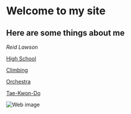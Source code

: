 # **Welcome to my site**
## Here are some things about me
_Reid Lawson_

[High School]()

[Climbing]()

[Orchestra]()

[Tae-Kwon-Do]()



![Web image](https://thumbor.forbes.com/thumbor/960x0/https%3A%2F%2Fspecials-images.forbesimg.com%2Fdam%2Fimageserve%2F1054715900%2F960x0.jpg%3Ffit%3Dscale)

